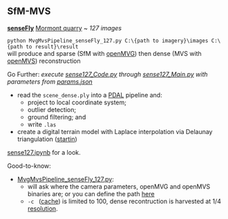 ## SfM-MVS

**[senseFly](https://www.sensefly.com/)** [Mormont quarry](https://www.sensefly.com/education/datasets/?dataset=1418) ~ *127 images*

`python MvgMvsPipeline_senseFly_127.py C:\{path to imagery}\images C:\{path to result}\result`  
will produce and sparse (SfM with [openMVG](https://github.com/openMVG/openMVG)) then dense (MVS with [openMVS](https://github.com/cdcseacave/openMVS)) reconstruction

Go Further:  *execute [sense127_Code.py](https://github.com/AdrianKriger/aerialPhotogrammetry101/blob/main/SenseMor_127/sense127_Code.py) through [sense127_Main.py](https://github.com/AdrianKriger/aerialPhotogrammetry101/blob/main/SenseMor_127/sense127_Main.py) with parameters from [params.json](https://github.com/AdrianKriger/aerialPhotogrammetry101/blob/main/SenseMor_127/params.json)*
- read the `scene_dense.ply` into a [PDAL](https://pdal.io/index.html#) pipeline and:
     - project to local coordinate system;
     - outlier detection;
     - ground filtering; and 
     - write `.las`
- create a digital terrain model with Laplace interpolation via Delaunay triangulation ([startin](https://github.com/hugoledoux/startinpy/))

 [sense127.ipynb](https://github.com/AdrianKriger/aerialPhotogrammetry101/blob/main/SenseMor_127/sense127.ipynb) for a look.

Good-to-know:
- [MvgMvsPipeline_senseFly_127.py](https://github.com/AdrianKriger/aerialPhotogrammetry101/blob/main/SenseMor_127/MvgMvsPipeline_senseFly_127.py):
    - will ask where the camera parameters, openMVG and openMVS binaries are; or you can define the path [here](https://github.com/AdrianKriger/aerialPhotogrammetry101/blob/main/SenseMor_127/MvgMvsPipeline_senseFly_127.py#L116-L121)
    - `-c ` ([cache](https://github.com/AdrianKriger/aerialPhotogrammetry101/blob/main/SenseMor_127/MvgMvsPipeline_senseFly_127.py#L216)) is limited to 100, dense recontruction is harvested at 1/4 [resolution](https://github.com/AdrianKriger/aerialPhotogrammetry101/blob/main/SenseMor_127/MvgMvsPipeline_senseFly_127.py#L251).
